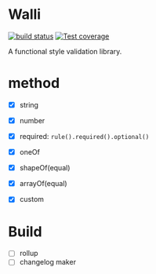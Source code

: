# Walli
[![build status](https://img.shields.io/travis/imcuttle/walli/master.svg?style=flat-square)](https://travis-ci.org/imcuttle/walli)
[![Test coverage](https://img.shields.io/codecov/c/github/imcuttle/walli.svg?style=flat-square)](https://codecov.io/github/imcuttle/walli?branch=master)

A functional style validation library.

# method
- [x] string
- [x] number

- [x] required: `rule().required().optional()`

- [x] oneOf
- [x] shapeOf(equal)
- [x] arrayOf(equal)

- [x] custom

# Build
- [ ] rollup
- [ ] changelog maker
